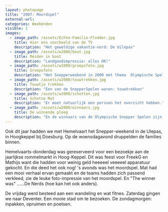 ```yaml
---
layout: photopage
title: "2007: Moordspel"
external-url:
categories: Weekenden
visible: 1
images:
  - image_path: /assets/Echte-Familie-Flodder.jpg
    title: Hier ons voorbeeld van de TV
    description: "Het geweldige vakantie-oord: De Uilepas"
  - image_path: /assets/w2000/boot.jpg
    title: Meiden in boot
    description: "Landgoedimpressie: alles OK!"
  - image_path: /assets/w2000/groepsfoto.jpg
    title: Groepsfoto
    description: "Het Snepperweekend in 2000 met thema  Olympische Spelen: Frankrijk, Columbia, Belgie, Schotland en Mexico waren vertegenwoordigd." 
  - image_path: /assets/w2000/touwtrekken.jpg
    title: Touwtje trekken
    description: "Een van de SnepperSpelen waren: touwtrekken"
  - image_path: /assets/w2000/schotten.jpg
    title: Schotse Mat
    description: "Er moet natuurlijk een persoon het overzicht hebben."
  - image_path: /assets/w2000/winnaars.jpg
    title: De winnende ploeg
    description: "En de winnaars van de Olympische Snepper Spelen zijn: "
---
```


Ook dit jaar hadden we met Hemelvaart het Snepper-weekend in de Ulepas, in Hoogkeppel bij Doesburg.
Op de woensdagavond druppelden de families binnen.

Hemelvaarts-donderdag was gereserveerd voor een bezoekje aan de jaarlijkse rommelmarkt in Hoog-Keppel. Dit was feest voor FreekG en Mathijs want die hadden voor weinig geld heeeeel veeeeel apparatuur gekocht. En die deed het ook nog!
's avonds was het moordspel. Mat had een mooi verhaal ervan gemaakt en de teams hadden zich passend verkleed, zie de leuke foto-impressie van het moordspel. En "The winner was" ......De Nerds (hoe kan het ook anders).

De vrijdag werd besteed aan een wandeling en wat fitnes.
Zaterdag gingen we naar Deventer. Een mooie stad om te bezoeken.
De zondagmorgen: inpakken, opruimen en poetsen.

